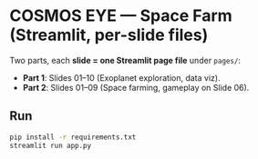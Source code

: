 # COSMOS EYE — Space Farm (Streamlit, per-slide files)

Two parts, each **slide = one Streamlit page file** under `pages/`:

- **Part 1**: Slides 01–10 (Exoplanet exploration, data viz).
- **Part 2**: Slides 01–09 (Space farming, gameplay on Slide 06).

## Run
```bash
pip install -r requirements.txt
streamlit run app.py
```
